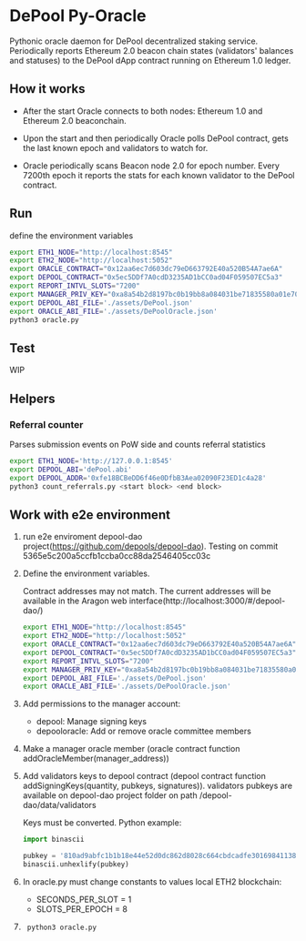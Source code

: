 # DePool Py-Oracle

Pythonic oracle daemon for DePool decentralized staking service. Periodically reports Ethereum 2.0 beacon chain states (validators' balances and statuses) to the DePool dApp contract running on Ethereum 1.0 ledger.

## How it works

* After the start Oracle connects to both nodes: Ethereum 1.0 and Ethereum 2.0 beaconchain.

* Upon the start and then periodically Oracle polls DePool contract, gets the last known epoch and validators to watch for.

* Oracle periodically scans Beacon node 2.0 for epoch number. Every 7200th epoch it reports the stats for each known validator to the DePool contract.

## Run

define the environment variables

```sh
export ETH1_NODE="http://localhost:8545"
export ETH2_NODE="http://localhost:5052"
export ORACLE_CONTRACT="0x12aa6ec7d603dc79eD663792E40a520B54A7ae6A"
export DEPOOL_CONTRACT="0x5ec5DDf7A0cdD3235AD1bCC0ad04F059507EC5a3"
export REPORT_INTVL_SLOTS="7200"
export MANAGER_PRIV_KEY="0xa8a54b2d8197bc0b19bb8a084031be71835580a01e70a45a13babd16c9bc1563"
export DEPOOL_ABI_FILE='./assets/DePool.json'
export ORACLE_ABI_FILE='./assets/DePoolOracle.json'
python3 oracle.py
```

## Test

WIP

## Helpers

### Referral counter

Parses submission events on PoW side and counts referral statistics

```sh
export ETH1_NODE='http://127.0.0.1:8545'
export DEPOOL_ABI='dePool.abi'
export DEPOOL_ADDR='0xfe18BCBeDD6f46e0DfbB3Aea02090F23ED1c4a28'
python3 count_referrals.py <start block> <end block>
```

## Work with e2e environment

1. run e2e enviroment depool-dao project(https://github.com/depools/depool-dao). Testing on commit 5365e5c200a5ccfb1ccba0cc88da2546405cc03c 

2. Define the environment variables. 

    Contract addresses may not match. The current addresses will be available in the Aragon web interface(http://localhost:3000/#/depool-dao/)
    ```sh
    export ETH1_NODE="http://localhost:8545"
    export ETH2_NODE="http://localhost:5052"
    export ORACLE_CONTRACT="0x12aa6ec7d603dc79eD663792E40a520B54A7ae6A"
    export DEPOOL_CONTRACT="0x5ec5DDf7A0cdD3235AD1bCC0ad04F059507EC5a3"
    export REPORT_INTVL_SLOTS="7200"
    export MANAGER_PRIV_KEY="0xa8a54b2d8197bc0b19bb8a084031be71835580a01e70a45a13babd16c9bc1563"
    export DEPOOL_ABI_FILE='./assets/DePool.json'
    export ORACLE_ABI_FILE='./assets/DePoolOracle.json'
    ```

3. Add permissions to the manager account:
    * depool: Manage signing keys
    * depooloracle: Add or remove oracle committee members

4. Make a manager oracle member (oracle contract function addOracleMember(manager_address))
5. Add validators keys to depool contract (depool contract function addSigningKeys(quantity, pubkeys, signatures)).
    validators pubkeys are available on depool-dao project folder on path  /depool-dao/data/validators
    
    Keys must be converted. Python example:
    ```python
    import binascii
 
    pubkey = '810ad9abfc1b1b18e44e52d0dc862d8028c664cbdcadfe301698411386b77b2b1d120c45f688f0d67703286d9dd92910'
    binascii.unhexlify(pubkey) 
    ```
6. In oracle.py must change constants to values local ETH2 blockchain:
    * SECONDS_PER_SLOT = 1
    * SLOTS_PER_EPOCH = 8      

7. ``` python3 oracle.py```
